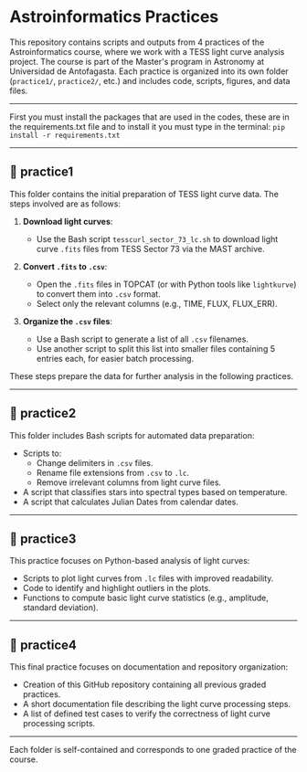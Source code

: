 # Astroinformatics Practices

This repository contains scripts and outputs from 4 practices of the Astroinformatics course, where we work with a TESS light curve analysis project. The course is part of the Master's program in Astronomy at Universidad de Antofagasta. Each practice is organized into its own folder (`practice1/`, `practice2/`, etc.) and includes code, scripts, figures, and data files.

---
First you must install the packages that are used in the codes, these are in the requirements.txt file and to install it you must type in the terminal:
`pip install -r requirements.txt`

---
## 📁 practice1

This folder contains the initial preparation of TESS light curve data. The steps involved are as follows:

1. **Download light curves**:  
   - Use the Bash script `tesscurl_sector_73_lc.sh` to download light curve `.fits` files from TESS Sector 73 via the MAST archive.

2. **Convert `.fits` to `.csv`**:  
   - Open the `.fits` files in TOPCAT (or with Python tools like `lightkurve`) to convert them into `.csv` format.
   - Select only the relevant columns (e.g., TIME, FLUX, FLUX_ERR).

3. **Organize the `.csv` files**:  
   - Use a Bash script to generate a list of all `.csv` filenames.
   - Use another script to split this list into smaller files containing 5 entries each, for easier batch processing.

These steps prepare the data for further analysis in the following practices.

---

## 📁 practice2

This folder includes Bash scripts for automated data preparation:

- Scripts to:
  - Change delimiters in `.csv` files.
  - Rename file extensions from `.csv` to `.lc`.
  - Remove irrelevant columns from light curve files.
- A script that classifies stars into spectral types based on temperature.
- A script that calculates Julian Dates from calendar dates.

---

## 📁 practice3

This practice focuses on Python-based analysis of light curves:

- Scripts to plot light curves from `.lc` files with improved readability.
- Code to identify and highlight outliers in the plots.
- Functions to compute basic light curve statistics (e.g., amplitude, standard deviation).

---

## 📁 practice4

This final practice focuses on documentation and repository organization:

- Creation of this GitHub repository containing all previous graded practices.
- A short documentation file describing the light curve processing steps.
- A list of defined test cases to verify the correctness of light curve processing scripts.

---

Each folder is self-contained and corresponds to one graded practice of the course.
